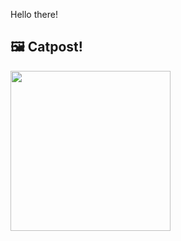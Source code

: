 Hello there!



## 🖼️ Catpost!

<sub>
    <img src="https://cdn2.thecatapi.com/images/84q.png" height="256">
</sub>

